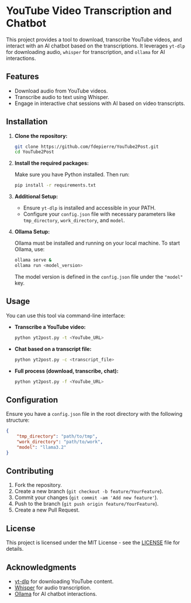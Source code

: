 # YouTube Video Transcription and Chatbot

This project provides a tool to download, transcribe YouTube videos, and interact with an AI chatbot based on the transcriptions. It leverages `yt-dlp` for downloading audio, `whisper` for transcription, and `ollama` for AI interactions.

## Features

- Download audio from YouTube videos.
- Transcribe audio to text using Whisper.
- Engage in interactive chat sessions with AI based on video transcripts.

## Installation

1. **Clone the repository:**

   ```bash
   git clone https://github.com/fdepierre/YouTube2Post.git
   cd YouTube2Post


2. **Install the required packages:**

   Make sure you have Python installed. Then run:

   ```bash
   pip install -r requirements.txt
   ```

3. **Additional Setup:**

   - Ensure `yt-dlp` is installed and accessible in your PATH.
   - Configure your `config.json` file with necessary parameters like `tmp_directory`, `work_directory`, and `model`.

4. **Ollama Setup:**

   Ollama must be installed and running on your local machine. To start Ollama, use:

   ```bash
   ollama serve &
   ollama run <model_version>
   ```

   The model version is defined in the `config.json` file under the `"model"` key.

## Usage

You can use this tool via command-line interface:

- **Transcribe a YouTube video:**

  ```bash
  python yt2post.py -t <YouTube_URL>
  ```

- **Chat based on a transcript file:**

  ```bash
  python yt2post.py -c <transcript_file>
  ```

- **Full process (download, transcribe, chat):**

  ```bash
  python yt2post.py -f <YouTube_URL>
  ```

## Configuration

Ensure you have a `config.json` file in the root directory with the following structure:

```json
{
    "tmp_directory": "path/to/tmp",
    "work_directory": "path/to/work",
    "model": "llama3.2"
}
```

## Contributing

1. Fork the repository.
2. Create a new branch (`git checkout -b feature/YourFeature`).
3. Commit your changes (`git commit -am 'Add new feature'`).
4. Push to the branch (`git push origin feature/YourFeature`).
5. Create a new Pull Request.

## License

This project is licensed under the MIT License - see the [LICENSE](LICENSE) file for details.

## Acknowledgments

- [yt-dlp](https://github.com/yt-dlp/yt-dlp) for downloading YouTube content.
- [Whisper](https://github.com/openai/whisper) for audio transcription.
- [Ollama](https://ollama.com/) for AI chatbot interactions.

```

